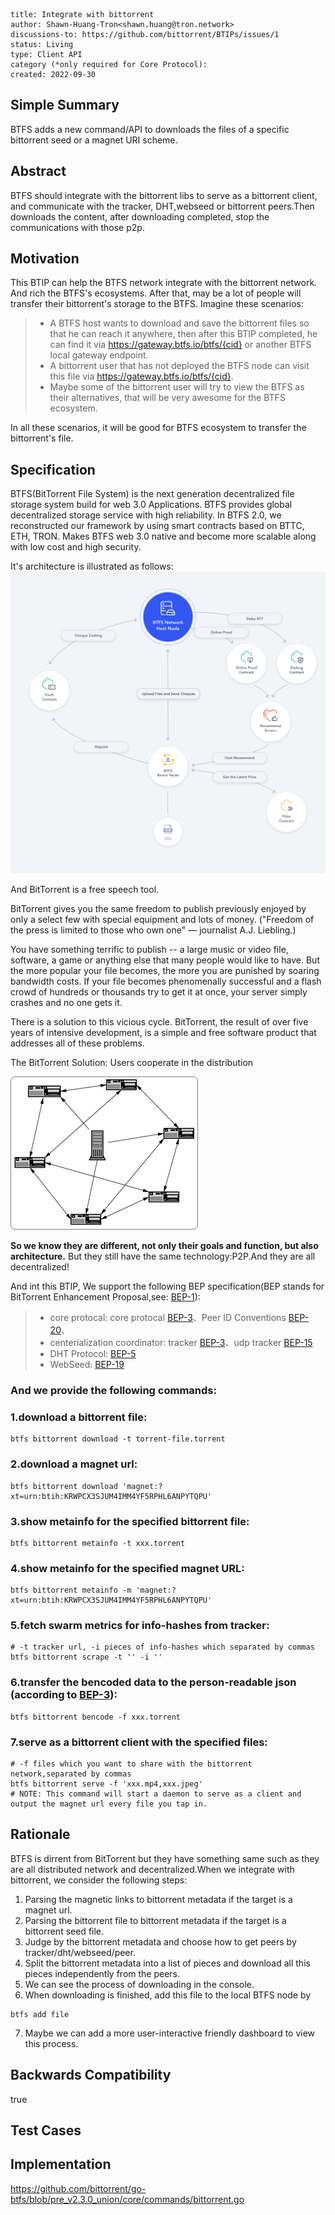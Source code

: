 
```btip: 1
title: Integrate with bittorrent
author: Shawn-Huang-Tron<shawn.huang@tron.network>
discussions-to: https://github.com/bittorrent/BTIPs/issues/1
status: Living
type: Client API
category (*only required for Core Protocol):
created: 2022-09-30
```

## Simple Summary

BTFS adds a new command/API to downloads the files of a specific bittorrent seed or a magnet URI scheme.

## Abstract

BTFS should integrate with the bittorrent libs to serve as a bittorrent client, and communicate with the tracker, DHT,webseed or bittorrent peers.Then downloads the content, after downloading completed, stop the communications with those p2p.

## Motivation

This BTIP can help the BTFS network integrate with the bittorrent network. And rich the BTFS's ecosystems. After that, may be a lot of people will transfer their bittorrent's storage to the BTFS.
Imagine these scenarios:

> - A BTFS host wants to download and save the bittorrent files so that he can reach it anywhere, then after this BTIP completed, he can find it via https://gateway.btfs.io/btfs/{cid} or another BTFS local gateway endpoint.
> - A bittorrent user that has not deployed the BTFS node can visit this file via https://gateway.btfs.io/btfs/{cid}.
> - Maybe some of the bittorrent user will try to view the BTFS as their alternatives, that will be very awesome for the BTFS ecosystem.

In all these scenarios, it will be good for BTFS ecosystem to transfer the bittorrent's file.

## Specification

BTFS(BitTorrent File System) is the next generation decentralized file storage system build for web 3.0 Applications. BTFS provides global decentralized storage service with high reliability. In BTFS 2.0, we reconstructed our framework by using smart contracts based on BTTC, ETH, TRON. Makes BTFS web 3.0 native and become more scalable along with low cost and high security.

It's architecture is illustrated as follows:
![btfs architecture](../pictures/btfs-architecture.png)

And BitTorrent is a free speech tool.

BitTorrent gives you the same freedom to publish previously enjoyed by only a select few with special equipment and lots of money. ("Freedom of the press is limited to those who own one" — journalist A.J. Liebling.)

You have something terrific to publish -- a large music or video file, software, a game or anything else that many people would like to have. But the more popular your file becomes, the more you are punished by soaring bandwidth costs. If your file becomes phenomenally successful and a flash crowd of hundreds or thousands try to get it at once, your server simply crashes and no one gets it.

There is a solution to this vicious cycle. BitTorrent, the result of over five years of intensive development, is a simple and free software product that addresses all of these problems.

The BitTorrent Solution:
Users cooperate in the distribution

![bittorrent](../pictures/bittorrent.png)

**So we know they are different, not only their goals and function, but also architecture.** But they still have the same technology:P2P.And they are all decentralized!

And int this BTIP, We support the following BEP specification(BEP stands for BitTorrent Enhancement Proposal,see: [BEP-1](http://bittorrent.org/beps/bep_0001.html)):

> - core protocal: core protocal [BEP-3](http://bittorrent.org/beps/bep_0003.html)、Peer ID Conventions [BEP-20](http://bittorrent.org/beps/bep_0020.html)、
> - centerialization coordinator: tracker [BEP-3](http://bittorrent.org/beps/bep_0003.html)、udp tracker [BEP-15](http://bittorrent.org/beps/bep_0015.html)
> - DHT Protocol: [BEP-5](http://bittorrent.org/beps/bep_0005.html)
> - WebSeed: [BEP-19](http://bittorrent.org/beps/bep_0019.html)

### **And we provide the following commands:**

### 1.download a bittorrent file:

```shell
btfs bittorrent download -t torrent-file.torrent
```

### 2.download a magnet url:

```shell
btfs bittorrent download 'magnet:?xt=urn:btih:KRWPCX3SJUM4IMM4YF5RPHL6ANPYTQPU'
```

### 3.show metainfo for the specified bittorrent file:

```shell
btfs bittorrent metainfo -t xxx.torrent
```

### 4.show metainfo for the specified magnet URL:

```shell
btfs bittorrent metainfo -m 'magnet:?xt=urn:btih:KRWPCX3SJUM4IMM4YF5RPHL6ANPYTQPU'
```

### 5.fetch swarm metrics for info-hashes from tracker:

```shell
# -t tracker url, -i pieces of info-hashes which separated by commas
btfs bittorrent scrape -t '' -i ''
```

### 6.transfer the bencoded data to the person-readable json (according to [BEP-3](http://bittorrent.org/beps/bep_0003.html)):

```shell
btfs bittorrent bencode -f xxx.torrent
```

### 7.serve as a bittorrent client with the specified files:

```shell
# -f files which you want to share with the bittorrent network,separated by commas
btfs bittorrent serve -f 'xxx.mp4,xxx.jpeg'
# NOTE: This command will start a daemon to serve as a client and output the magnet url every file you tap in.
```

## Rationale

BTFS is dirrent from BitTorrent but they have something same such as they are all distributed network and decentralized.When we integrate with bittorrent, we consider the following steps:

1. Parsing the magnetic links to bittorrent metadata if the target is a magnet url.
2. Parsing the bittorrent file to bittorrent metadata if the target is a bittorrent seed file.
3. Judge by the bittorrent metadata and choose how to get peers by tracker/dht/webseed/peer.
4. Split the bittorrent metadata into a list of pieces and download all this pieces independently from the peers.
5. We can see the process of downloading in the console.
6. When downloading is finished, add this file to the local BTFS node by

```shell
btfs add file
```

7. Maybe we can add a more user-interactive friendly dashboard to view this process.

## Backwards Compatibility

true

## Test Cases

## Implementation

https://github.com/bittorrent/go-btfs/blob/pre_v2.3.0_union/core/commands/bittorrent.go
